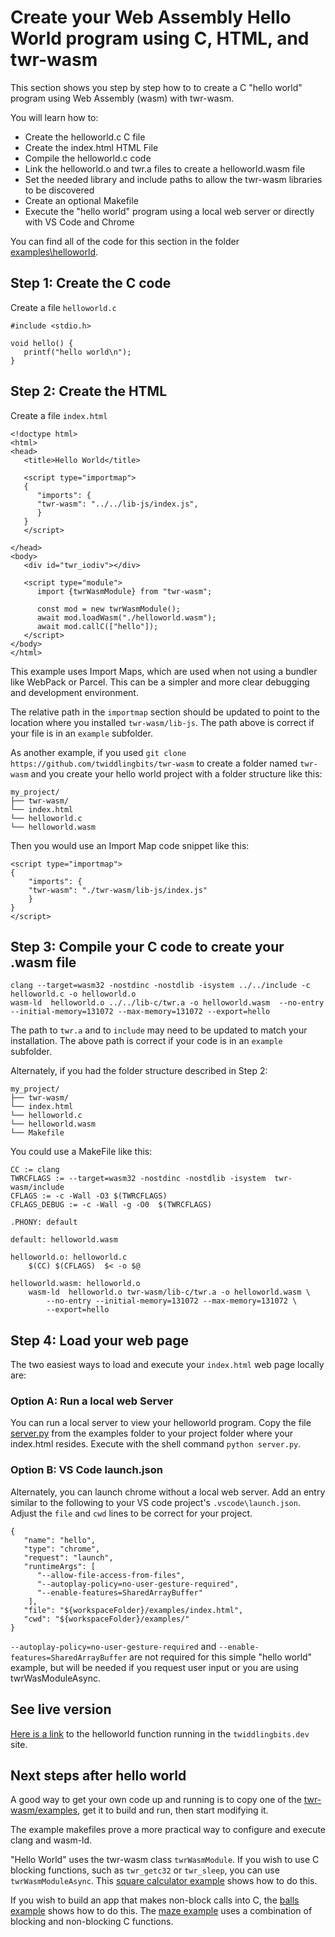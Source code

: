 # Create your Web Assembly Hello World program using C, HTML, and twr-wasm
This section shows you step by step how to to create a C "hello world" program using Web Assembly (wasm) with twr-wasm.

You will learn how to:

- Create the helloworld.c C file
- Create the index.html HTML File
- Compile the helloworld.c code 
- Link the helloworld.o and twr.a files to create a helloworld.wasm file
- Set the needed library and include paths to allow the twr-wasm libraries to be discovered
- Create an optional Makefile
- Execute the "hello world" program using a local web server or directly with VS Code and Chrome


You can find all of the code for this section in the folder [examples\helloworld](https://github.com/twiddlingbits/twr-wasm/tree/main/examples/helloworld).

## Step 1: Create the C code
Create a file `helloworld.c`
~~~
#include <stdio.h>

void hello() {
   printf("hello world\n");
}
~~~

## Step 2: Create the HTML
Create a file `index.html`
~~~
<!doctype html>
<html>
<head>
   <title>Hello World</title>

   <script type="importmap">
   {
      "imports": {
      "twr-wasm": "../../lib-js/index.js",
      }
   }
   </script>

</head>
<body>
   <div id="twr_iodiv"></div>

   <script type="module">
      import {twrWasmModule} from "twr-wasm";
      
      const mod = new twrWasmModule();
      await mod.loadWasm("./helloworld.wasm");
      await mod.callC(["hello"]);
   </script>
</body>
</html>
~~~

This example uses Import Maps, which are used when not using a bundler like WebPack or Parcel.  This can be a simpler and more clear debugging and development environment.

The relative path in the `importmap` section should be updated to point to the location where you installed `twr-wasm/lib-js`.  The path above is correct if your file is in an `example` subfolder.

As another example, if you used `git clone https://github.com/twiddlingbits/twr-wasm` to create a folder named `twr-wasm` and you create your hello world project with a folder structure like this:

~~~
my_project/
├── twr-wasm/
└── index.html
└── helloworld.c
└── helloworld.wasm
~~~

Then you would use an Import Map code snippet like this:

~~~
<script type="importmap">
{
	"imports": {
	"twr-wasm": "./twr-wasm/lib-js/index.js"
	}
}
</script>
~~~


## Step 3: Compile your C code to create your .wasm file
~~~
clang --target=wasm32 -nostdinc -nostdlib -isystem ../../include -c  helloworld.c -o helloworld.o
wasm-ld  helloworld.o ../../lib-c/twr.a -o helloworld.wasm  --no-entry --initial-memory=131072 --max-memory=131072 --export=hello 
~~~

The path to `twr.a` and to `include`  may need to be updated to match your installation.  The above path is correct if your code is in an `example` subfolder.

Alternately, if you had the folder structure described in Step 2:

~~~
my_project/
├── twr-wasm/
└── index.html
└── helloworld.c
└── helloworld.wasm
└── Makefile
~~~

You could use a MakeFile like this:
~~~
CC := clang
TWRCFLAGS := --target=wasm32 -nostdinc -nostdlib -isystem  twr-wasm/include
CFLAGS := -c -Wall -O3 $(TWRCFLAGS)
CFLAGS_DEBUG := -c -Wall -g -O0  $(TWRCFLAGS)

.PHONY: default

default: helloworld.wasm

helloworld.o: helloworld.c
	$(CC) $(CFLAGS)  $< -o $@

helloworld.wasm: helloworld.o 
	wasm-ld  helloworld.o twr-wasm/lib-c/twr.a -o helloworld.wasm \
		--no-entry --initial-memory=131072 --max-memory=131072 \
		--export=hello 
~~~

## Step 4: Load your web page
The two easiest ways to load and execute your `index.html` web page locally are:

### Option A: Run a local web Server
You can run a local server to view your helloworld program.  Copy the file [server.py](https://github.com/twiddlingbits/twr-wasm/blob/main/examples/server.py) from the examples folder to your project folder where your index.html resides.  Execute with the shell command `python server.py`.

### Option B: VS Code launch.json
Alternately, you can launch chrome without a local web server.  Add an entry similar to the following to your VS code project's `.vscode\launch.json`.  Adjust the `file` and `cwd` lines to be correct for your project.
~~~
{
   "name": "hello",
   "type": "chrome",
   "request": "launch",
   "runtimeArgs": [
      "--allow-file-access-from-files",
      "--autoplay-policy=no-user-gesture-required",
      "--enable-features=SharedArrayBuffer"
    ],
   "file": "${workspaceFolder}/examples/index.html",
   "cwd": "${workspaceFolder}/examples/"
}
~~~

`--autoplay-policy=no-user-gesture-required` and `--enable-features=SharedArrayBuffer` are not required for this simple "hello world" example, but will be needed if you request user input or you are using twrWasModuleAsync.

## See live version
[Here is a link](/examples/helloworld/index.html) to the helloworld function running in the `twiddlingbits.dev` site.

## Next steps after hello world
A good way to get your own code up and running is to copy one of the [twr-wasm/examples](../examples/examples-overview.md), get it to build and run, then start modifying it.  

The example makefiles prove a more practical way to configure and execute clang and wasm-ld.

"Hello World" uses the twr-wasm class `twrWasmModule`.   If you wish to use C blocking functions, such as `twr_getc32` or `twr_sleep`, you can use `twrWasmModuleAsync`.  This [square calculator example](../examples/examples-stdio-div.md) shows how to do this.  

If you wish to build an app that makes non-block calls into C, the [balls example](../examples/examples-balls.md) shows how to do this. The [maze example](../examples/examples-maze.md) uses a combination of blocking and non-blocking C functions.

